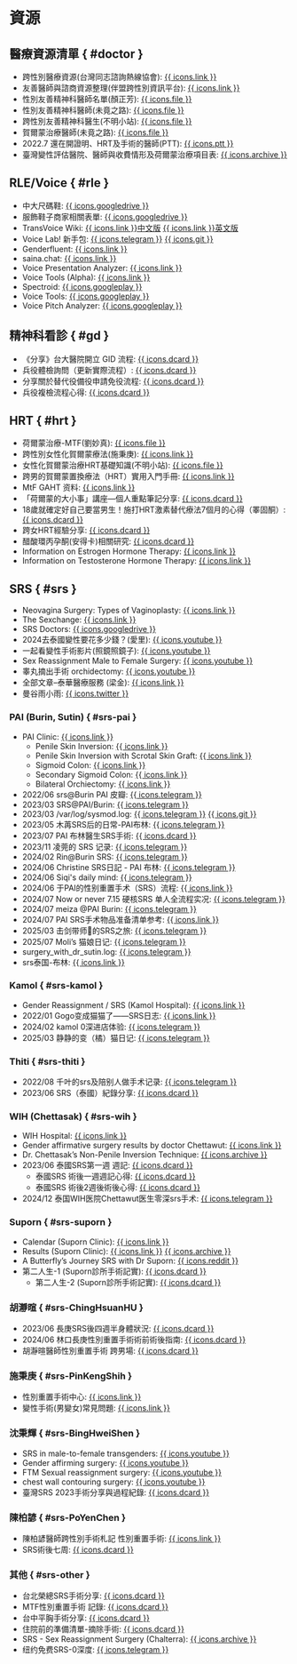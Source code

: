 # 資源

## 醫療資源清單 { #doctor }
- 跨性別醫療資源(台灣同志諮詢熱線協會): [{{ icons.link }}](https://hotline.org.tw/pagegeneral/3244)
- 友善醫師與諮商資源整理(伴盟跨性別資訊平台): [{{ icons.link }}](https://transgender.tapcpr.org/archives/11189)
- 性別友善精神科醫師名單(顏正芳): [{{ icons.file }}](./assets/documents/性別友善精神科醫師名單(顏正芳).md)
- 性別友善精神科醫師(未竟之路): [{{ icons.file }}](./assets/documents/性別友善精神科醫師(未竟之路).md)
- 跨性別友善精神科醫生(不明小站): [{{ icons.file }}](./assets/documents/跨性別友善精神科醫生(不明小站).md)
- 賀爾蒙治療醫師(未竟之路): [{{ icons.file }}](./assets/documents/賀爾蒙治療醫師(未竟之路).md)
- 2022.7 還在開證明、HRT及手術的醫師(PTT): [{{ icons.ptt }}](https://www.ptt.cc/bbs/transgender/M.1323013579.A.C29.html)
- 臺灣變性評估醫院、醫師與收費情形及荷爾蒙治療項目表: [{{ icons.archive }}](https://web.archive.org/web/20230921230341/http://intermargins.net/repression/deviant/transgender/tgpamphlet/charge.htm)

## RLE/Voice { #rle }
- 中大尺碼鞋: [{{ icons.googledrive }}](https://docs.google.com/spreadsheets/d/1v7ulGhciRNmqKfYa1WoX0fj52cQLj8xpZCYBX8Y3iiY/view)
- 服飾鞋子商家相關表單: [{{ icons.googledrive }}](https://docs.google.com/spreadsheets/d/19ab1-eOeMH0scveo6WcyHMPzvMU-MZvWBSA03pVV0U4/view)
- TransVoice Wiki: [{{ icons.link }}中文版](https://transvoice-wiki.pages.dev/) [{{ icons.link }}英文版](https://wiki.sumianvoice.com/)
- Voice Lab! 新手包: [{{ icons.telegram }}](https://t.me/+m0rXsTRbH4A1MWJl) [{{ icons.git }}](https://github.com/awesometrans/archive/blob/main/%E5%A3%B0%E9%9F%B3/Voice%20Lab!%20%E6%96%B0%E6%89%8B%E5%8C%85)
- Genderfluent: [{{ icons.link }}](https://app.genderfluentapp.com/)
- saina.chat: [{{ icons.link }}](https://saina.chat/)
- Voice Presentation Analyzer: [{{ icons.link }}](https://shusei.github.io/vpa/)
- Voice Tools (Alpha): [{{ icons.link }}](https://voice.hydev.org/)
- Spectroid: [{{ icons.googleplay }}](https://play.google.com/store/apps/details?id=org.intoorbit.spectrum)
- Voice Tools: [{{ icons.googleplay }}](https://play.google.com/store/apps/details?id=com.DevExtras.VoiceTools)
- Voice Pitch Analyzer: [{{ icons.googleplay }}](https://apkpure.com/voice-pitch-analyzer/de.lilithwittmann.voicepitchanalyzer)

## 精神科看診 { #gd }
- 《分享》台大醫院開立 GID 流程: [{{ icons.dcard }}](https://www.dcard.tw/f/trans/p/237079644)
- 兵役體檢詢問（更新實際流程）: [{{ icons.dcard }}](https://www.dcard.tw/f/trans/p/238655006)
- 分享關於替代役備役申請免役流程: [{{ icons.dcard }}](https://www.dcard.tw/f/trans/p/258109946)
- 兵役複檢流程心得: [{{ icons.dcard }}](https://www.dcard.tw/f/trans/p/253656631)

## HRT { #hrt }
- 荷爾蒙治療-MTF(劉妙真): [{{ icons.file }}](https://sex.ncu.edu.tw/intermargins/repression/deviant/transgender/tgpamphlet/2004Jan-Jun/hormones-MtF.pdf)
- 跨性別女性化賀爾蒙療法(施秉庚): [{{ icons.link }}](https://www.cmuh.cmu.edu.tw/NewsInfo/NewsArticle?no=6907)
- 女性化賀爾蒙治療HRT基礎知識(不明小站): [{{ icons.file }}](./assets/documents/女性化賀爾蒙治療HRT基礎知識(不明小站).md)
- 跨男的賀爾蒙置換療法（HRT）實用入門手冊: [{{ icons.link }}](https://trans-attaboy.com/hrt-guidebook/)
- MtF GAHT 资料: [{{ icons.link }}](https://docs.hrt.guide/)
- 「荷爾蒙的大小事」講座—個人重點筆記分享: [{{ icons.dcard }}](https://www.dcard.tw/f/trans/p/235747370)
- 18歲就確定好自己要當男生！施打HRT激素替代療法7個月的心得（睪固酮）: [{{ icons.dcard }}](https://www.dcard.tw/f/trans/p/256073954)
- 跨女HRT經驗分享: [{{ icons.dcard }}](https://www.dcard.tw/f/trans/p/240811350)
- 醋酸環丙孕酮(安得卡)相關研究: [{{ icons.dcard }}](https://www.dcard.tw/f/trans/p/239404319)
- Information on Estrogen Hormone Therapy: [{{ icons.link }}](https://transcare.ucsf.edu/article/information-estrogen-hormone-therapy)
- Information on Testosterone Hormone Therapy: [{{ icons.link }}](https://transcare.ucsf.edu/article/information-testosterone-hormone-therapy)

## SRS { #srs }
- Neovagina Surgery: Types of Vaginoplasty: [{{ icons.link }}](https://www.verywellhealth.com/different-types-of-vaginoplasty-4171503)
- The Sexchange: [{{ icons.link }}](https://thesexchange.com/)
- SRS Doctors: [{{ icons.googledrive }}](https://drive.google.com/drive/folders/1ewFgA4-8T_uLWApskTSSsRLdWI01AiZi)
- 2024去泰國變性要花多少錢？(愛里):  [{{ icons.youtube }}](https://www.youtube.com/watch?v=YKvG8v7GsLM)
- 一起看變性手術影片(照鏡照鏡子): [{{ icons.youtube }}](https://www.youtube.com/watch?v=ndaYk3QOn0U)
- Sex Reassignment Male to Female Surgery: [{{ icons.youtube }}](https://www.youtube.com/watch?v=SH-j3r_Rwsw)
- 睾丸摘出手術 orchidectomy: [{{ icons.youtube }}](https://www.youtube.com/watch?v=g6B8vYEu9oM)
- 全部文章–泰華醫療服務 (梁金): [{{ icons.link }}](https://tcmspro.com/category/uncategorized/)
- 曼谷雨小雨: [{{ icons.twitter }}](https://x.com/manguyuxiaoyu)

### PAI (Burin, Sutin) { #srs-pai }
- PAI Clinic: [{{ icons.link }}](https://pai.co.th/)
	- Penile Skin Inversion: [{{ icons.link }}](https://pai.co.th/service/srs-penile-skin-inversion/)
	- Penile Skin Inversion with Scrotal Skin Graft: [{{ icons.link }}](https://pai.co.th/service/penile-skin-inversion-scrotal-skin-graft-male-to-female-trans-women/)
	- Sigmoid Colon: [{{ icons.link }}](https://pai.co.th/service/srs-sigmoid-colon/)
	- Secondary Sigmoid Colon: [{{ icons.link }}](https://pai.co.th/service/secondary-sigmoid-colon/)
	- Bilateral Orchiectomy: [{{ icons.link }}](https://pai.co.th/service/bilateral-orchiectomy-surgery/)
- 2022/06 srs@Burin PAI 皮瓣: [{{ icons.telegram }}](https://t.me/Hana_SRSviaBurin)
- 2023/03 SRS@PAI/Burin: [{{ icons.telegram }}](https://t.me/+RmJoIA0HRJMzYTYx)
- 2023/03 /var/log/sysmod.log: [{{ icons.telegram }}](https://t.me/+ry91g0QDl4diMWQ1) [{{ icons.git }}](https://github.com/project-trans/reports/discussions/4)
- 2023/05 木苒SRS后的日常-PAI布林: [{{ icons.telegram }}](https://t.me/muranSRSinpai)
- 2023/07 PAI 布林醫生SRS手術: [{{ icons.dcard }}](https://www.dcard.tw/f/trans/p/253162257)
- 2023/11 凌莞的 SRS 记录: [{{ icons.telegram }}](https://t.me/+juHjVxNKsIhkYjll)
- 2024/02 Rin@Burin SRS: [{{ icons.telegram }}](https://t.me/+WLC7BVdzMNw5NmVl)
- 2024/06 Christine SRS日記 - PAI 布林: [{{ icons.telegram }}](https://t.me/christineGASdiary)
- 2024/06 Siqi's daily mind: [{{ icons.telegram }}](https://t.me/SIQIsDailyMind)
- 2024/06 于PAI的性别重置手术（SRS）流程: [{{ icons.link }}](https://zhuanlan.zhihu.com/p/733798080)
- 2024/07 Now or never 7.15 硬核SRS 单人全流程实况: [{{ icons.telegram }}](https://t.me/+JEcM2LEjZaxkMjg9)
- 2024/07 meiza @PAI Burin: [{{ icons.telegram }}](https://t.me/meizaSRS)
- 2024/07 PAI SRS手术物品准备清单参考: [{{ icons.link }}](https://meiza.cc/?p=1274)
- 2025/03 击剑带师🤺的SRS之旅: [{{ icons.telegram }}](https://t.me/Jtldmio)
- 2025/07 Moli’s 猫娘日记: [{{ icons.telegram }}](https://t.me/MoliLanxi)
- <font class="unknown">surgery_with_dr_sutin.log:</font> [{{ icons.telegram }}](https://t.me/WindySRS)
- srs泰国-布林: [{{ icons.link }}](https://pizyj.notion.site/)

### Kamol { #srs-kamol }
- Gender Reassignment / SRS (Kamol Hospital): [{{ icons.link }}](https://www.kamolhospital.com/before-after/3/gender-reassignment-srs)
- 2022/01 Gogo变成猫猫了——SRS日志: [{{ icons.link }}](https://blog.gogo.moe/gogo_became_a_cat/)
- 2024/02 kamol 0深进店体验: [{{ icons.telegram }}](https://t.me/kamolzerodepthexperience)
- 2025/03 静静的变（橘）猫日记: [{{ icons.telegram }}](https://t.me/miaomiao202503010)

### Thiti { #srs-thiti }
- 2022/08 千叶的srs及陪别人做手术记录: [{{ icons.telegram }}](https://t.me/chibars)
- 2023/06 SRS（泰國）紀錄分享: [{{ icons.dcard }}](https://www.dcard.tw/f/trans/p/242707248)

### WIH (Chettasak) { #srs-wih }
- WIH Hospital: [{{ icons.link }}](https://www.wihhospital.com/)
- Gender affirmative surgery results by doctor Chettawut: [{{ icons.link }}](https://www.chet-plasticsurgery.com/gender-affirmative-surgery-results-by-dr-chettawut-at-wih-hospital-bkk-chet-plastic-surgery/)
- Dr. Chettasak’s Non-Penile Inversion Technique: [{{ icons.archive }}](https://web.archive.org/web/20250208230444/https://www.wihhospital.com/gender-affirming-surgery/gender-affirming-services-male-to-female-gender-affirming-surgery-non-penile-inversion-for-aesthetic-vulva-appearance/)
- 2023/06 泰國SRS第一週 週記: [{{ icons.dcard }}](https://www.dcard.tw/f/trans/p/242532009)
    - 泰國SRS 術後一週週記心得: [{{ icons.dcard }}](https://www.dcard.tw/f/trans/p/242589542)
    - 泰國SRS 術後2週後術後心得: [{{ icons.dcard }}](https://www.dcard.tw/f/trans/p/242692643)
- 2024/12 泰国WIH医院Chettawut医生零深srs手术: [{{ icons.telegram }}](https://t.me/+NIUeFzFPx4w3YTM1)

### Suporn { #srs-suporn }
- Calendar (Suporn Clinic): [{{ icons.link }}](https://supornclinic.com/calendar/)
- Results (Suporn Clinic): [{{ icons.link }}](https://supornclinic.com/results/) [{{ icons.archive }}](https://web.archive.org/web/20150221041755/http://supornclinic.com/restricted/SRS/Results.aspx)
- A Butterfly’s Journey SRS with Dr Suporn: [{{ icons.reddit }}](https://www.reddit.com/r/Transgender_Surgeries/comments/fayd3p/srs_with_dr_suporn_pdf_5th_edition/)
- 第二人生-1 (Suporn診所手術記實): [{{ icons.dcard }}](https://www.dcard.tw/f/trans/p/243075762)
    - 第二人生-2 (Suporn診所手術記實): [{{ icons.dcard }}](https://www.dcard.tw/f/trans/p/243076071)

### 胡瀞暄 { #srs-ChingHsuanHU }
- 2023/06 長庚SRS後四週半身體狀況: [{{ icons.dcard }}](https://www.dcard.tw/f/trans/p/243346277)
- 2024/06 林口長庚性別重置手術術前術後指南: [{{ icons.dcard }}](https://www.dcard.tw/f/trans/p/256022377)
- 胡瀞暄醫師性別重置手術 跨男場: [{{ icons.dcard }}](https://www.dcard.tw/f/trans/p/255799205)

### 施秉庚 { #srs-PinKengShih }
- 性別重置手術中心: [{{ icons.link }}](https://transgender.com.tw/about.html)
- 變性手術(男變女)常見問題: [{{ icons.link }}](https://www.cmuh.cmu.edu.tw/NewsInfo/NewsArticle?no=6857)

### 沈秉輝 { #srs-BingHweiShen }
- SRS in male-to-female transgenders: [{{ icons.youtube }}](https://www.youtube.com/watch?v=1S2C5ZypsGI)
- Gender affirming surgery: [{{ icons.youtube }}](https://www.youtube.com/watch?v=n6xpuzuVR-4)
- FTM Sexual reassignment surgery: [{{ icons.youtube }}](https://www.youtube.com/watch?v=8mIZLJIUqNw)
- chest wall contouring surgery: [{{ icons.youtube }}](https://www.youtube.com/watch?v=hmEJyWzMDG8)
- 臺灣SRS 2023手術分享與過程紀錄: [{{ icons.dcard }}](https://www.dcard.tw/f/trans/p/252950778)

### 陳柏諺 { #srs-PoYenChen }
- 陳柏諺醫師跨性別手術札記 性別重置手術: [{{ icons.link }}](https://chenpoyen.com/)
- SRS術後七周: [{{ icons.dcard }}](https://www.dcard.tw/f/trans/p/259427214)

### 其他 { #srs-other }
- 台北榮總SRS手術分享: [{{ icons.dcard }}](https://www.dcard.tw/f/trans/p/257365690)
- MTF性別重置手術 記錄: [{{ icons.dcard }}](https://www.dcard.tw/f/trans/p/239711431)
- 台中平胸手術分享: [{{ icons.dcard }}](https://www.dcard.tw/f/trans/p/258719970)
- 住院前的準備清單-摘除手術: [{{ icons.dcard }}](https://www.dcard.tw/f/trans/p/242487733)
- SRS - Sex Reassignment Surgery (Chalterra): [{{ icons.archive }}](https://web.archive.org/web/20150510204732/http://ameblo.jp:80/chalterra77/entry-11948268399.html)
- <font class="unknown">纽约免费SRS-0深度:</font> [{{ icons.telegram }}](https://t.me/NewYorkFreeSRS)

